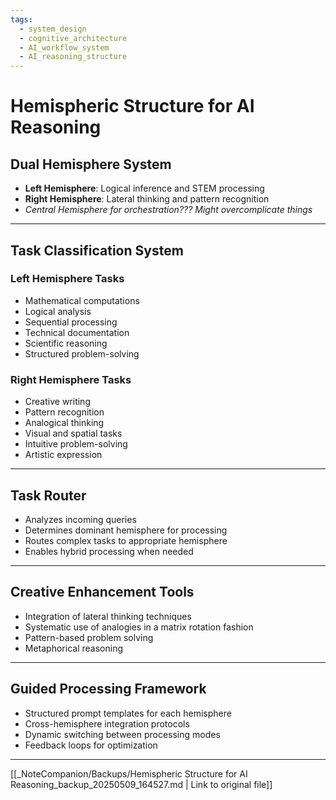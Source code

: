 ```yaml
---
tags:
  - system_design
  - cognitive_architecture
  - AI_workflow_system
  - AI_reasoning_structure
---
```

# Hemispheric Structure for AI Reasoning

## Dual Hemisphere System

- **Left Hemisphere**: Logical inference and STEM processing  
- **Right Hemisphere**: Lateral thinking and pattern recognition  
- *Central Hemisphere for orchestration??? Might overcomplicate things*

---

## Task Classification System

### Left Hemisphere Tasks

- Mathematical computations  
- Logical analysis  
- Sequential processing  
- Technical documentation  
- Scientific reasoning  
- Structured problem-solving  

### Right Hemisphere Tasks

- Creative writing  
- Pattern recognition  
- Analogical thinking  
- Visual and spatial tasks  
- Intuitive problem-solving  
- Artistic expression  

---

## Task Router

- Analyzes incoming queries  
- Determines dominant hemisphere for processing  
- Routes complex tasks to appropriate hemisphere  
- Enables hybrid processing when needed  

---

## Creative Enhancement Tools

- Integration of lateral thinking techniques  
- Systematic use of analogies in a matrix rotation fashion  
- Pattern-based problem solving  
- Metaphorical reasoning  

---

## Guided Processing Framework

- Structured prompt templates for each hemisphere  
- Cross-hemisphere integration protocols  
- Dynamic switching between processing modes  
- Feedback loops for optimization  

---
[[_NoteCompanion/Backups/Hemispheric Structure for AI Reasoning_backup_20250509_164527.md | Link to original file]]